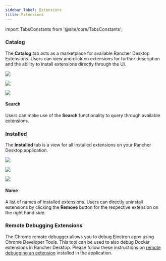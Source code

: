 ```yaml
---
sidebar_label: Extensions
title: Extensions
---
```


<head>
  <link rel="canonical" href="https://docs.rancherdesktop.io/ui/extensions"/>
</head>

import TabsConstants from '@site/core/TabsConstants';

### Catalog

The **Catalog** tab acts as a marketplace for available Rancher Desktop Extensions. Users can view and click on extensions for further description and the ability to install extensions directly through the UI.

<Tabs groupId="os" defaultValue={TabsConstants.defaultOs}>
<TabItem value="Windows">

![](https://suse-rancher-media.s3.us-east-1.amazonaws.com/desktop/v1.13/ui-main/Windows_Extensions.png)

</TabItem>
<TabItem value="macOS">

![](https://suse-rancher-media.s3.us-east-1.amazonaws.com/desktop/v1.13/ui-main/macOS_Extensions.png)

</TabItem>
<TabItem value="Linux">

![](https://suse-rancher-media.s3.us-east-1.amazonaws.com/desktop/v1.13/ui-main/Linux_Extensions.png)

</TabItem>
</Tabs>

#### Search

Users can make use of the **Search** functionality to query through available extensions.

### Installed

The **Installed** tab is a view for all installed extensions on your Rancher Desktop application.

<Tabs groupId="os" defaultValue={TabsConstants.defaultOs}>
<TabItem value="Windows">

![](https://suse-rancher-media.s3.us-east-1.amazonaws.com/desktop/v1.13/ui-main/Windows_Extensions-Installed.png)

</TabItem>
<TabItem value="macOS">

![](https://suse-rancher-media.s3.us-east-1.amazonaws.com/desktop/v1.13/ui-main/macOS_Extensions-Installed.png)

</TabItem>
<TabItem value="Linux">

![](https://suse-rancher-media.s3.us-east-1.amazonaws.com/desktop/v1.13/ui-main/Linux_Extensions-Installed.png)

</TabItem>
</Tabs>

#### Name

A list of names of installed extensions. Users can directly uninstall extensions by clicking the **Remove** button for the respective extension on the right hand side.

### Remote Debugging Extensions

The Chrome remote debugger allows you to debug Electron apps using Chrome Developer Tools. This tool can be used to also debug Docker extensions in Rancher Desktop. Please follow these instructions on [remote debugging an extension](https://github.com/rancher-sandbox/rancher-desktop/#remote-debugging-an-extension) installed in the application.
